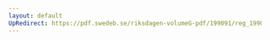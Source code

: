 ```yaml
---
layout: default
UpRedirect: https://pdf.swedeb.se/riksdagen-volumeG-pdf/199091/reg_199091/reg_199091_0373.pdf
---
```

